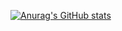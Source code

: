 [![Anurag's GitHub stats](https://github-readme-stats.vercel.app/api?username=zubovdev&theme=dark)](https://github.com/anuraghazra/github-readme-stats)

